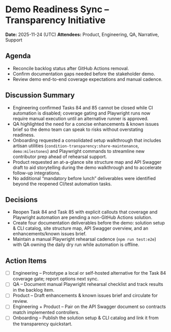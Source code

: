 # Demo Readiness Sync – Transparency Initiative

**Date:** 2025-11-24 (UTC)
**Attendees:** Product, Engineering, QA, Narrative, Support

## Agenda
- Reconcile backlog status after GitHub Actions removal.
- Confirm documentation gaps needed before the stakeholder demo.
- Review demo end-to-end coverage expectations and manual cadence.

## Discussion Summary
- Engineering confirmed Tasks 84 and 85 cannot be closed while CI automation is disabled; coverage gating and Playwright runs now require manual execution until an alternative runner is approved.
- QA highlighted the need for a concise enhancements & known issues brief so the demo team can speak to risks without overstating readiness.
- Onboarding requested a consolidated setup walkthrough that includes artisan utilities (`condition-transparency:share-maintenance`, `demo:milestones`) and Playwright commands to streamline new contributor prep ahead of rehearsal support.
- Product requested an at-a-glance site structure map and API Swagger draft to aid storytelling during the demo walkthrough and to accelerate follow-up integrations.
- No additional “mandatory before lunch” deliverables were identified beyond the reopened CI/test automation tasks.

## Decisions
- Reopen Task 84 and Task 85 with explicit callouts that coverage and Playwright automation are pending a non-GitHub Actions solution.
- Create four documentation deliverables before the demo: solution setup & CLI catalog, site structure map, API Swagger overview, and an enhancements/known issues brief.
- Maintain a manual Playwright rehearsal cadence (`npm run test:e2e`) with QA owning the daily dry run while automation is offline.

## Action Items
- [ ] Engineering – Prototype a local or self-hosted alternative for the Task 84 coverage gate; report options next sync.
- [ ] QA – Document manual Playwright rehearsal checklist and track results in the backlog item.
- [ ] Product – Draft enhancements & known issues brief and circulate for review.
- [ ] Engineering + Product – Pair on the API Swagger document so contracts match implemented controllers.
- [ ] Onboarding – Publish the solution setup & CLI catalog and link it from the transparency quickstart.
